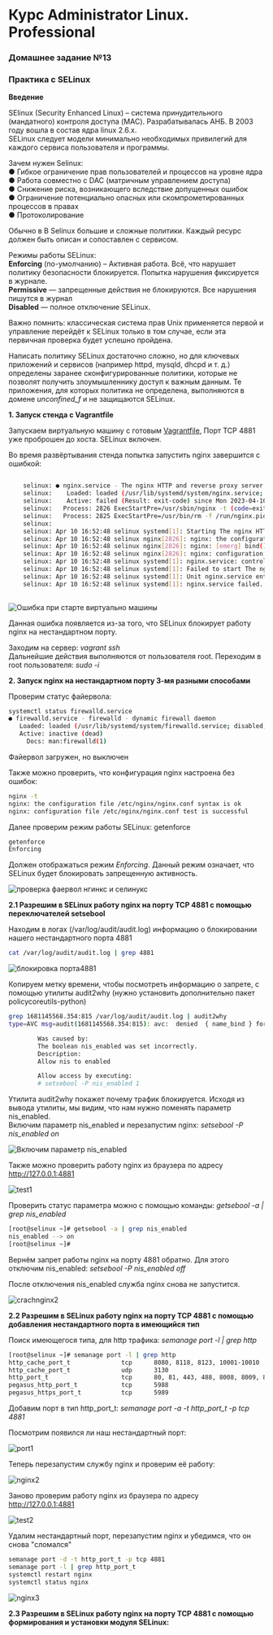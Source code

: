 # Курс Administrator Linux. Professional

### Домашнее задание №13
### Практика с SELinux   


**Введение**  

SElinux (Security Enhanced Linux) – система принудительного (мандатного) контроля доступа (MAC). Разрабатывалась АНБ. В 2003
году вошла в состав ядра linux 2.6.x.  
SELinux следует модели минимально необходимых привилегий для каждого сервиса пользователя и программы.  

Зачем нужен Selinux:  
● Гибкое ограничение прав пользователей и процессов на уровне ядра  
● Работа совместно с DAC (матричным управлением доступа)  
● Снижение риска, возникающего вследствие допущенных ошибок  
● Ограничение потенциально опасных или скомпрометированных процессов в правах  
● Протоколирование  

Обычно в В Selinux большие и сложные политики. Каждый ресурс
должен быть описан и сопоставлен с сервисом.  

Режимы работы SELinux:  
**Enforcing** (по-умолчанию) – Активная работа. Всё, что нарушает
политику безопасности блокируется. Попытка нарушения фиксируется
в журнале.  
**Permissive** — запрещенные действия не блокируются. Все нарушения
пишутся в журнал  
**Disabled** — полное отключение SELinux.  

Важно помнить: классическая система прав Unix применяется первой и управление перейдёт к SELinux только в том случае, если эта первичная проверка будет успешно пройдена.  

Написать политику SELinux достаточно сложно, но для ключевых приложений и сервисов (например httpd, mysqld, dhcpd и т. д.)
определены заранее сконфигурированные политики, которые не позволят получить злоумышленнику доступ к важным данным.
Те приложения, для которых политика не определена, выполняются в домене *unconfined_f* и не защищаются SELinux.



**1. Запуск стенда с Vagrantfile**  

Запускаем виртуальную машину с готовым [Vagrantfile](Vagrantfile), Порт TCP 4881 уже проброшен до хоста. SELinux включен.  

Во время развёртывания стенда попытка запустить nginx завершится с
ошибкой:

```bash

    selinux: ● nginx.service - The nginx HTTP and reverse proxy server
    selinux:    Loaded: loaded (/usr/lib/systemd/system/nginx.service; disabled; vendor preset: disabled)
    selinux:    Active: failed (Result: exit-code) since Mon 2023-04-10 16:52:48 UTC; 10ms ago
    selinux:   Process: 2826 ExecStartPre=/usr/sbin/nginx -t (code=exited, status=1/FAILURE)
    selinux:   Process: 2825 ExecStartPre=/usr/bin/rm -f /run/nginx.pid (code=exited, status=0/SUCCESS)
    selinux: 
    selinux: Apr 10 16:52:48 selinux systemd[1]: Starting The nginx HTTP and reverse proxy server...
    selinux: Apr 10 16:52:48 selinux nginx[2826]: nginx: the configuration file /etc/nginx/nginx.conf syntax is ok                                                                                                      
    selinux: Apr 10 16:52:48 selinux nginx[2826]: nginx: [emerg] bind() to 0.0.0.0:4881 failed (13: Permission denied)                                                                                                  
    selinux: Apr 10 16:52:48 selinux nginx[2826]: nginx: configuration file /etc/nginx/nginx.conf test failed                                                                                                           
    selinux: Apr 10 16:52:48 selinux systemd[1]: nginx.service: control process exited, code=exited status=1
    selinux: Apr 10 16:52:48 selinux systemd[1]: Failed to start The nginx HTTP and reverse proxy server.
    selinux: Apr 10 16:52:48 selinux systemd[1]: Unit nginx.service entered failed state.
    selinux: Apr 10 16:52:48 selinux systemd[1]: nginx.service failed.
    
```
  
  
![Ошибка при старте виртуально машины](Screenshot_1.png)  

Данная ошибка появляется из-за того, что SELinux блокирует работу nginx на нестандартном порту.  

Заходим на сервер: *vagrant ssh*  
Дальнейшие действия выполняются от пользователя root. Переходим в root пользователя: *sudo -i*  


**2. Запуск nginx на нестандартном порту 3-мя разными способами**  

Проверим статус файервола:  

```bash
systemctl status firewalld.service 
● firewalld.service - firewalld - dynamic firewall daemon
   Loaded: loaded (/usr/lib/systemd/system/firewalld.service; disabled; vendor preset: enabled)
   Active: inactive (dead)
     Docs: man:firewalld(1)
```
Файервол загружен, но выключен  

Также можно проверить, что конфигурация nginx настроена без ошибок:  
```bash
nginx -t
nginx: the configuration file /etc/nginx/nginx.conf syntax is ok
nginx: configuration file /etc/nginx/nginx.conf test is successful
```  
Далее проверим режим работы SELinux: getenforce  
```bash
getenforce
Enforcing
```  

Должен отображаться режим *Enforcing*. Данный режим означает, что SELinux будет блокировать запрещенную активность.


![проверка фаервол нгинкс и селинукс](Screenshot_2.png)  

**2.1 Разрешим в SELinux работу nginx на порту TCP 4881 c помощью переключателей setsebool**  

Находим в логах (/var/log/audit/audit.log) информацию о блокировании нашего нестандартного порта 4881  
```bash
cat /var/log/audit/audit.log | grep 4881
```
![блокировка порта4881](Screenshot_3.png)  

Копируем метку времени, чтобы посмотреть информацию о запрете, с помощью утилиты audit2why (нужно установить дополнительно пакет policycoreutils-python)  

```bash
grep 1681145568.354:815 /var/log/audit/audit.log | audit2why
type=AVC msg=audit(1681145568.354:815): avc:  denied  { name_bind } for  pid=2826 comm="nginx" src=4881 scontext=system_u:system_r:httpd_t:s0 tcontext=system_u:object_r:unreserved_port_t:s0 tclass=tcp_socket permissive=0

        Was caused by:
        The boolean nis_enabled was set incorrectly. 
        Description:
        Allow nis to enabled

        Allow access by executing:
        # setsebool -P nis_enabled 1
```

Утилита audit2why покажет почему трафик блокируется. Исходя из вывода утилиты, мы видим, что нам нужно поменять параметр nis_enabled.  
Включим параметр nis_enabled и перезапустим nginx: *setsebool -P nis_enabled on*  

![Включим параметр nis_enabled](Screenshot_4.png)  

Также можно проверить работу nginx из браузера по адресу http://127.0.0.1:4881  

![test1](Screenshot_5.png)  


Проверить статус параметра можно с помощью команды: *getsebool -a | grep nis_enabled*  
```bash
[root@selinux ~]# getsebool -a | grep nis_enabled
nis_enabled --> on
[root@selinux ~]#
```
Вернём запрет работы nginx на порту 4881 обратно. Для этого отключим nis_enabled: *setsebool -P nis_enabled off*  

После отключения nis_enabled служба nginx снова не запустится.  


![crachnginx2](Screenshot_6.png)  


**2.2 Разрешим в SELinux работу nginx на порту TCP 4881 c помощью добавления нестандартного порта в имеющийся тип**  

Поиск имеющегося типа, для http трафика: *semanage port -l | grep http*  
```bash
[root@selinux ~]# semanage port -l | grep http
http_cache_port_t              tcp      8080, 8118, 8123, 10001-10010
http_cache_port_t              udp      3130
http_port_t                    tcp      80, 81, 443, 488, 8008, 8009, 8443, 9000
pegasus_http_port_t            tcp      5988
pegasus_https_port_t           tcp      5989
```  
Добавим порт в тип http_port_t: *semanage port -a -t http_port_t -p tcp 4881*  

Посмотрим появился ли наш нестандартный порт:  

![port1](Screenshot_7.png)  

Теперь перезапустим службу nginx и проверим её работу:  

![nginx2](Screenshot_8.png)  

Заново проверим работу nginx из браузера по адресу http://127.0.0.1:4881  

![test2](Screenshot_9.png)  

Удалим нестандартный порт, перезапустим nginx и убедимся, что он снова "сломался"  

```bash
semanage port -d -t http_port_t -p tcp 4881
semanage port -l | grep http_port_t
systemctl restart nginx
systemctl status nginx
```  

![nginx3](Screenshot_10.png)  

**2.3 Разрешим в SELinux работу nginx на порту TCP 4881 c помощью формирования и установки модуля SELinux:**  

